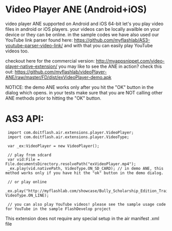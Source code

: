 # Video Player ANE (Android+iOS)
video player ANE supported on Android and iOS 64-bit let's you play video files in android or iOS players. your videos can be locally availble on your device or they can be online. in the sample codes we have also used our YouTube link parser found here: https://github.com/myflashlab/AS3-youtube-parser-video-link/ and with that you can easily play YouTube videos too.

checkout here for the commercial version: http://myappsnippet.com/video-player-native-extension/
you may like to see the ANE in action? check this out: https://github.com/myflashlab/videoPlayer-ANE/raw/master/FD/dist/exVideoPlayer-demo.apk

NOTICE: the demo ANE works only after you hit the "OK" button in the dialog which opens. in your tests make sure that you are NOT calling other ANE methods prior to hitting the "OK" button.

# AS3 API:

     import com.doitflash.air.extensions.player.VideoPlayer;
	 import com.doitflash.air.extensions.player.VideoType;
     
     var _ex:VideoPlayer = new VideoPlayer();
     
     // play from sdcard
     var vid:File = File.documentsDirectory.resolvePath("exVideoPlayer.mp4");
     _ex.play(vid.nativePath, VideoType.ON_SD_CARD); // in demo ANE, this method works only if you have hit the "ok" button in the demo dialog.
     
     // or play online
     _ex.play("http://myflashlab.com/showcase/Bully_Scholarship_Edition_Trailer.mp4", VideoType.ON_LINE);
     
     // you can also play YouTube videos! please see the sample usage code for YouTube in the sample FlashDevelop project
	 

This extension does not require any special setup in the air manifest .xml file